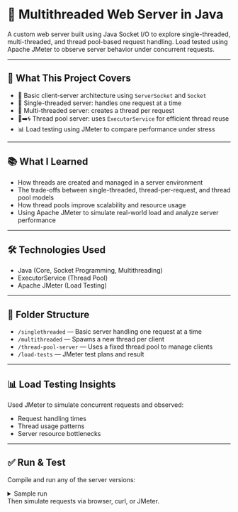 # 🧵 Multithreaded Web Server in Java

A custom web server built using Java Socket I/O to explore single-threaded, multi-threaded, and thread pool-based request handling. Load tested using Apache JMeter to observe server behavior under concurrent requests.

---

## 🚀 What This Project Covers

- 📡 Basic client-server architecture using `ServerSocket` and `Socket`
- 🧵 Single-threaded server: handles one request at a time
- 🧶 Multi-threaded server: creates a thread per request
- 🧵➡️🌀 Thread pool server: uses `ExecutorService` for efficient thread reuse
- 📊 Load testing using JMeter to compare performance under stress

---

## 📚 What I Learned

- How threads are created and managed in a server environment
- The trade-offs between single-threaded, thread-per-request, and thread pool models
- How thread pools improve scalability and resource usage
- Using Apache JMeter to simulate real-world load and analyze server performance

---

## 🛠️ Technologies Used

- Java (Core, Socket Programming, Multithreading)
- ExecutorService (Thread Pool)
- Apache JMeter (Load Testing)

---

## 📁 Folder Structure

- `/singlethreaded` — Basic server handling one request at a time  
- `/multithreaded` — Spawns a new thread per client  
- `/thread-pool-server` — Uses a fixed thread pool to manage clients
- `/load-tests` — JMeter test plans and result 


---

## 📊 Load Testing Insights

Used JMeter to simulate concurrent requests and observed:
- Request handling times
- Thread usage patterns
- Server resource bottlenecks

---

## ✅ Run & Test

Compile and run any of the server versions:

<details>
<summary>Sample run</summary>

```bash
javac Server.java
java Server
```
</details> 
Then simulate requests via browser, curl, or JMeter.
